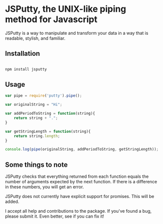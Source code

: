 # JSPutty, the UNIX-like piping method for Javascript

JSPutty is a way to manipulate and transform your data in a way that is readable, stylish, and familiar.

## Installation

```javascript

npm install jsputty

```

## Usage

```javascript
var pipe = require('putty').pipe();

var originalString = "Hi";

var addPeriodToString = function(string){
	return string + ".";
}

var getStringLength = function(string){
	return string.length;
}

console.log(pipe(originalString, addPeriodToString, getStringLength)); // 3
```

## Some things to note

JSPutty checks that everything returned from each function equals the number of arguments expected by the next function. If there is a difference in these numbers, you will get an error.

JSPutty does not currently have explicit support for promises. This will be added.

I accept all help and contributions to the package. If you've found a bug, please submit it. Even better, see if you can fix it!

